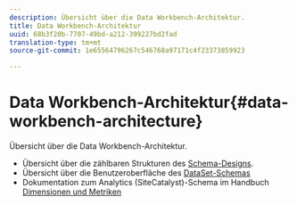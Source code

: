 ```yaml
---
description: Übersicht über die Data Workbench-Architektur.
title: Data Workbench-Architektur
uuid: 68b3f20b-7707-49bd-a212-399227bd2fad
translation-type: tm+mt
source-git-commit: 1e65564796267c546768a97171c4f23373859923

---
```



# Data Workbench-Architektur{#data-workbench-architecture}

Übersicht über die Data Workbench-Architektur.

* Übersicht über die zählbaren Strukturen des [Schema-Designs](../../../home/dwb-implement-overview/dwb-implement-architecture/dwb-implement-arch-countable.md#concept-9b8b9c5e0f7341699e14bb9e3be56a51).
* Übersicht über die Benutzeroberfläche des [DataSet-Schemas](https://docs.adobe.com/content/help/en/data-workbench/using/client/admin-ui/c-dtst-sch-intrf.html)
* Dokumentation zum Analytics (SiteCatalyst)-Schema im Handbuch [Dimensionen und Metriken](/help/home/assets/dwb-analytics-implementation.pdf)
